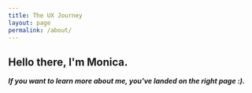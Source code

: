 ```yaml
---
title: The UX Journey
layout: page
permalink: /about/
---
```

## Hello there, I'm Monica.

***If you want to learn more about me, you've landed on the right page :).***
